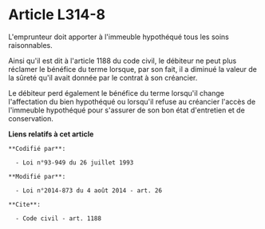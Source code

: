 # Article L314-8

L'emprunteur doit apporter à l'immeuble hypothéqué tous les soins      raisonnables. 

Ainsi qu'il est dit à l'article 1188 du code civil, le débiteur ne peut plus réclamer le bénéfice du terme lorsque, par son
fait, il a diminué la valeur de la sûreté qu'il avait donnée par le contrat à son créancier. 

Le débiteur perd également le bénéfice du terme lorsqu'il change l'affectation du bien hypothéqué ou lorsqu'il refuse au
créancier l'accès de l'immeuble hypothéqué pour s'assurer de son bon état d'entretien et de conservation.

**Liens relatifs à cet article**

	**Codifié par**:

	  - Loi n°93-949 du 26 juillet 1993

	**Modifié par**:

	  - Loi n°2014-873 du 4 août 2014 - art. 26

	**Cite**:

	  - Code civil - art. 1188
